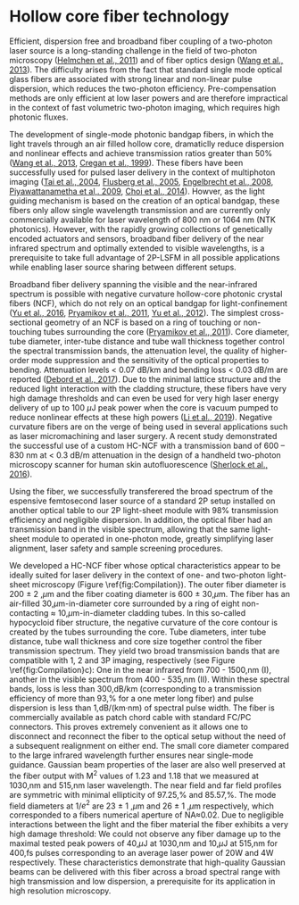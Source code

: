 # Hollow core fiber technology

Efficient, dispersion free and broadband fiber coupling of a two-photon laser source is a long-standing challenge in the field of two-photon microscopy ([Helmchen et al., 2011](http://cshprotocols.cshlp.org/content/2013/10/pdb.top078147.long)) and of fiber optics design ([Wang et al., 2013](https://www.cambridge.org/core/journals/high-power-laser-science-and-engineering/article/hollowcore-photonic-crystal-fibre-for-high-power-laser-beam-delivery/8D2851845D043DA937A93F431D9F9D9C)). The difficulty arises from the fact that standard single mode optical glass fibers are associated with strong linear and non-linear pulse dispersion, which reduces the two-photon efficiency. Pre-compensation methods are only efficient at low laser powers and are therefore impractical in the context of fast volumetric two-photon imaging, which requires high photonic fluxes. 

The development of single-mode photonic bandgap fibers, in which the light travels through an air filled hollow core, dramaticlly reduce dispersion and nonlinear effects and achieve transmission ratios greater than 50% ([Wang et al., 2013](https://www.cambridge.org/core/journals/high-power-laser-science-and-engineering/article/hollowcore-photonic-crystal-fibre-for-high-power-laser-beam-delivery/8D2851845D043DA937A93F431D9F9D9C), [Cregan et al., 1999](https://www.science.org/doi/10.1126/science.285.5433.1537)). These fibers have been successfully used for pulsed laser delivery in the context of multiphoton imaging ([Tai et al., 2004](https://opg.optica.org/abstract.cfm?URI=oe-12-25-6122), [Flusberg et al., 2005](https://opg.optica.org/abstract.cfm?URI=ol-30-17-2272), [Engelbrecht et al., 2008](https://opg.optica.org/abstract.cfm?URI=oe-16-8-5556), [Piyawattanametha et al,. 2009](https://opg.optica.org/abstract.cfm?&uri=ol-34-15-2309), [Choi et al., 2014](https://www.nature.com/articles/srep06626)). Howver, as the light guiding mechanism is based on the creation of an optical bandgap, these fibers only allow single wavelength transmission and are currently only commercially available for laser wavelength of 800 nm or 1064 nm (NTK photonics).  However, with the rapidly growing collections of genetically encoded actuators and sensors, broadband fiber delivery of the near infrared spectrum and optimally extended to visible wavelengths, is a prerequisite to take full advantage of 2P-LSFM in all possible applications while enabling laser source sharing between different setups.

Broadband fiber delivery spanning the visible and the near-infrared spectrum is possible with negative curvature hollow-core photonic crystal fibers (NCF), which do not rely on an optical bandgap for light-confinement ([Yu et al., 2016](https://opg.optica.org/abstract.cfm?URI=oe-24-12-12969), [Pryamikov et al., 2011](https://opg.optica.org/abstract.cfm?URI=oe-19-2-1441), [Yu et al., 2012](https://doi.org/10.1364/OE.20.011153)). The simplest cross-sectional geometry of an NCF is based on a ring of touching or non-touching tubes surrounding the core ([Pryamikov et al., 2011](https://opg.optica.org/abstract.cfm?URI=oe-19-2-1441)). Core diameter, tube diameter, inter-tube distance and tube wall thickness together control the spectral transmission bands, the attenuation level, the quality of higher-order mode suppression and the sensitivity of the optical properties to bending. Attenuation levels < 0.07 dB/km and bending loss < 0.03 dB/m are reported ([Debord et al., 2017](https://doi.org/10.1364/OPTICA.4.000209)). Due to the minimal lattice structure and the reduced light interaction with the cladding structure, these fibers have very high damage thresholds and can even be used for very high laser energy delivery of up to 100 $\mu\textrm{J}$ peak power when the core is vacuum pumped to reduce nonlinear effects at these high powers ([Li et al., 2019](https://doi.org/10.1016/j.ijleo.2019.163093)).  Negative curvature fibers are on the verge of being used in several applications such as laser micromachining and laser surgery. A recent study demonstrated the successful use of a custom HC-NCF with a transmission band of 600 – 830 nm at < 0.3 dB/m attenuation in the design of a handheld two-photon microscopy scanner for human skin autofluorescence ([Sherlock et al., 2016](https://doi.org/10.1002/jbio.201500290)).


Using the fiber, we successfully transferered the broad spectrum of the espensive femtosecond laser source of a standard 2P setup installed on another optical table to our 2P light-sheet module with 98\% transmission efficiency and negligible dispersion. In addition, the optical fiber had an transmission band in the visible spectrum, allowing  that the same  light-sheet module to operated in one-photon mode, greatly simplifying laser alignment, laser safety and sample screening procedures.




 We developed a HC-NCF fiber whose  optical characteristics appear to be ideally suited for laser delivery in the context of one- and two-photon light-sheet microscopy (Figure \ref{fig:Compilation}). 
 The outer fiber diameter is 200 $\pm$ 2 \,$\mu$m and the fiber coating diameter is 600 $\pm$ 30\,$\mu$m. 
 The fiber has an air-filled 30\,$\mu$m-in-diameter core surrounded by a ring of eight non-contacting $\approx$ 10\,$\mu$m-in-diameter cladding tubes. In this so-called hypocycloid fiber structure, the negative curvature of the core contour is created by the tubes surrounding the core. Tube diameters, inter tube distance, tube wall thickness and core size together control the fiber transmission spectrum.  They yield two broad transmission bands that are compatible with 1, 2 and 3P imaging, respectively (see Figure \ref{fig:Compilation}c): One in the near infrared from 700 - 1500\,nm (I), another in the visible spectrum from 400 - 535\,nm (II). Within these spectral bands, loss is less than 300\,dB/km (corresponding to a transmission efficiency of more than 93\,\% for a one meter long fiber) and pulse dispersion is less than 1\,dB/(km·nm) of spectral pulse width.  The fiber is commercially available as patch chord cable with standard FC/PC connectors. This proves extremely convenient as it allows one to disconnect and reconnect the fiber to the optical setup without the need of a subsequent realignment on either end. 
 The small core diameter compared to the large infrared wavelength further ensures near single-mode guidance.
 Gaussian beam properties of the laser are also well preserved at the fiber output with M$^2$ values of 1.23 and 1.18 that we measured at 1030\,nm and 515\,nm laser wavelength. The near field and far field profiles are symmetric with minimal ellipticity of 97.25\,\% and 85.57\,\%. The mode field diameters at 1/$e^2$ are 23 $\pm$ 1 \,$\mu$m and 26 $\pm$ 1 \,$\mu$m respectively, which corresponded to a fibers numerical aperture of NA$\approx$0.02. Due to negligible interactions between the light and the fiber material the fiber exhibits a very high damage threshold: We could not observe any fiber damage up to the maximal tested peak powers of 40\,$\mu$J at 1030\,nm and 10\,$\mu$J at 515\,nm for 400\,fs pulses corresponding to an average laser power of 20W and 4W respectively. These characteristics demonstrate that high-quality Gaussian beams can be delivered with this fiber across a broad spectral range with high transmission and low dispersion, a prerequisite for its application in high resolution microscopy. 
